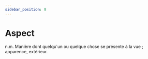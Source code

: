 ```yaml
---
sidebar_position: 8
---
```


# Aspect

n.m. <span className="italic">Manière dont quelqu'un ou quelque chose se présente à la vue ; apparence, extérieur.</span>


